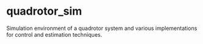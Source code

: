 # quadrotor_sim
Simulation environment of a quadrotor system and various implementations for control and estimation techniques.
